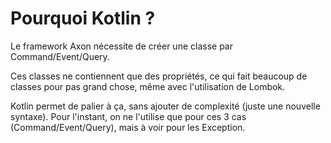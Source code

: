 # Pourquoi Kotlin ?

Le framework Axon nécessite de créer une classe par Command/Event/Query.

Ces classes ne contiennent que des propriétés, ce qui fait beaucoup de classes pour pas grand chose,
même avec l'utilisation de Lombok.

Kotlin permet de palier à ça, sans ajouter de complexité (juste une nouvelle syntaxe).
Pour l'instant, on ne l'utilise que pour ces 3 cas (Command/Event/Query), mais à voir pour les Exception.